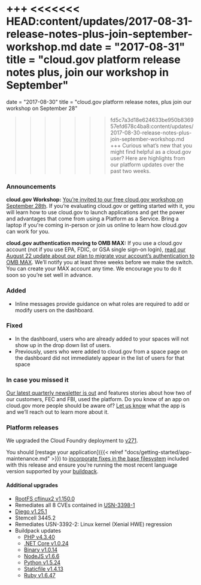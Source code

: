 +++
<<<<<<< HEAD:content/updates/2017-08-31-release-notes-plus-join-september-workshop.md
date = "2017-08-31"
title = "cloud.gov platform release notes plus, join our workshop in September"
=======
date = "2017-08-30"
title = "cloud.gov platform release notes, plus join our workshop on September 28"
>>>>>>> fd5c7a3d18e624633be950b836957efd678c4ba8:content/updates/2017-08-30-release-notes-plus-join-september-workshop.md
+++
Curious what’s new that you might find helpful as a cloud.gov user? Here are highlights from our platform updates over the past two weeks.

### Announcements

**cloud.gov Workshop:** [You’re invited to our free cloud.gov workshop on September 28th](https://www.digitalgov.gov/event/hands-on-workshop-with-cloud-gov/). If you’re evaluating cloud.gov or getting started with it, you will learn how to use cloud.gov to launch applications and get the power and advantages that come from using a Platform as a Service. Bring a laptop if you're coming in-person or join us online to learn how cloud.gov can work for you.

**cloud.gov authentication moving to OMB MAX:** If you use a cloud.gov account (not if you use EPA, FDIC, or GSA single sign-on login), [read our August 22 update about our plan to migrate your account’s authentication to OMB MAX](https://cloud.gov/updates/2017-08-21-max-gov-migration-instructions/). We’ll notify you at least three weeks before we make the switch. You can create your MAX account any time. We encourage you to do it soon so you’re set well in advance.

### Added

* Inline messages provide guidance on what roles are required to add or modify users on the dashboard.

### Fixed

* In the dashboard, users who are already added to your spaces will not show up in the drop down list of users.
* Previously, users who were added to cloud.gov from a space page on the dashboard did not immediately appear in the list of users for that space

### In case you missed it

[Our latest quarterly newsletter is out](https://cloud.gov/updates/2017-08-11-continuous-improvement-more-tools-help-use-cloud-gov/) and features stories about how two of our customers, FEC and FBI, used the platform. Do you know of an app on cloud.gov more people should be aware of? [Let us know](mailto:cloud-gov-inquiries@gsa.gov) what the app is and we’ll reach out to learn more about it.

### Platform releases
We upgraded the Cloud Foundry deployment to [v271](https://github.com/cloudfoundry/cf-release/releases/tag/v271).

You should [restage your application]({{< relref "docs/getting-started/app-maintenance.md" >}}) to [incorporate fixes in the base filesystem](https://docs.cloudfoundry.org/devguide/deploy-apps/stacks.html#cli-commands) included with this release and ensure you’re running the most recent language version supported by your [buildpack](https://docs.cloudfoundry.org/buildpacks/).

#### Additional upgrades

* [RootFS cflinux2 v1.150.0](https://github.com/cloudfoundry/stacks/releases/tag/1.150.0)
* Remediates all 8 CVEs contained in [USN-3398-1](https://usn.ubuntu.com/usn/USN-3398-1/)
* [Diego v1.25.1](https://github.com/cloudfoundry/diego-release/releases/tag/v1.25.1)
* Stemcell 3445.2
* Remediates USN-3392-2: Linux kernel (Xenial HWE) regression
* Buildpack updates
  - [PHP v4.3.40](https://github.com/cloudfoundry/php-buildpack/releases/tag/v4.3.40)
  - [.NET Core v1.0.24](https://github.com/cloudfoundry/dotnet-core-buildpack/releases/tag/v1.0.24)
  - [Binary v1.0.14](https://github.com/cloudfoundry/binary-buildpack/releases/tag/v1.0.14)
  - [NodeJS v1.6.6](https://github.com/cloudfoundry/nodejs-buildpack/releases/tag/v1.6.6)
  - [Python v1.5.24](https://github.com/cloudfoundry/python-buildpack/releases/tag/v1.5.24)
  - [Staticfile v1.4.13](https://github.com/cloudfoundry/staticfile-buildpack/releases/tag/v1.4.13)
  - [Ruby v1.6.47](https://github.com/cloudfoundry/ruby-buildpack/releases/tag/v1.6.47)
